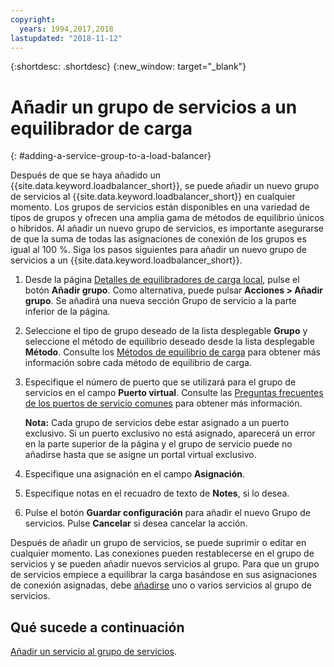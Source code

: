 ```yaml
---
copyright:
  years: 1994,2017,2018
lastupdated: "2018-11-12"
---
```


{:shortdesc: .shortdesc}
{:new_window: target="_blank"}

# Añadir un grupo de servicios a un equilibrador de carga
{: #adding-a-service-group-to-a-load-balancer}

Después de que se haya añadido un {{site.data.keyword.loadbalancer_short}}, se puede añadir un nuevo grupo de servicios al {{site.data.keyword.loadbalancer_short}} en cualquier momento. Los grupos de servicios están disponibles en una variedad de tipos de grupos y ofrecen una amplia gama de métodos de equilibrio únicos o híbridos. Al añadir un nuevo grupo de servicios, es importante asegurarse de que la suma de todas las asignaciones de conexión de los grupos es igual al 100 %. Siga los pasos siguientes para añadir un nuevo grupo de servicios a un {{site.data.keyword.loadbalancer_short}}.

1. Desde la página [Detalles de equilibradores de carga local](/docs/infrastructure/local-load-balancer?topic=local-load-balancer-viewing-local-load-balancer-details), pulse el botón **Añadir grupo**. Como alternativa, puede pulsar **Acciones > Añadir grupo**. Se añadirá una nueva sección Grupo de servicio a la parte inferior de la página.
2. Seleccione el tipo de grupo deseado de la lista desplegable **Grupo** y seleccione el método de equilibrio deseado desde la lista desplegable **Método**. Consulte los [Métodos de equilibrio de carga](/docs/infrastructure/local-load-balancer?topic=local-load-balancer-load-balancing-methods#load-balancing-methods) para obtener más información sobre cada método de equilibrio de carga.
3. Especifique el número de puerto que se utilizará para el grupo de servicios en el campo **Puerto virtual**. Consulte las [Preguntas frecuentes de los puertos de servicio comunes](/docs/infrastructure/local-load-balancer?topic=local-load-balancer-faqs-for-local-load-balancer#what-services-can-be-load-balanced-) para obtener más información. 

	**Nota:** Cada grupo de servicios debe estar asignado a un puerto exclusivo. Si un puerto exclusivo no está asignado, aparecerá un error en la parte superior de la página y el grupo de servicio puede no añadirse hasta que se asigne un portal virtual exclusivo.
4. Especifique una asignación en el campo **Asignación**.
5. Especifique notas en el recuadro de texto de **Notes**, si lo desea.
6. Pulse el botón **Guardar configuración** para añadir el nuevo Grupo de servicios. Pulse **Cancelar** si desea cancelar la acción.

Después de añadir un grupo de servicios, se puede suprimir o editar en cualquier momento. Las conexiones pueden restablecerse en el grupo de servicios y se pueden añadir nuevos servicios al grupo. Para que un grupo de servicios empiece a equilibrar la carga basándose en sus asignaciones de conexión asignadas, debe [añadirse](/docs/infrastructure/local-load-balancer?topic=local-load-balancer-adding-a-service-to-a-service-group) uno o varios servicios al grupo de servicios.

## Qué sucede a continuación

[Añadir un servicio al grupo de servicios](/docs/infrastructure/local-load-balancer?topic=local-load-balancer-adding-a-service-to-a-service-group).
